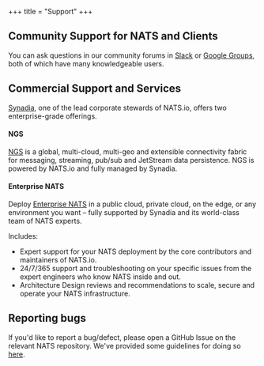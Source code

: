 +++
title = "Support"
+++


## Community Support for NATS and Clients

You can ask questions in our community forums in <a href="https://slack.nats.io" target="_blank">Slack</a> or <a href="https://groups.google.com/g/natsio" target="_blank">Google Groups</a>, both of which have many knowledgeable users.

## Commercial Support and Services

[Synadia](https://synadia.com), one of the lead corporate stewards of NATS.io, offers two enterprise-grade offerings.

#### NGS
[NGS](https://synadia.com/ngs) is a global, multi-cloud, multi-geo and extensible connectivity fabric for messaging, streaming, pub/sub and JetStream data persistence. NGS is powered by NATS.io and fully managed by Synadia.

#### Enterprise NATS
Deploy [Enterprise NATS](https://synadia.com/nats) in a public cloud, private cloud, on the edge, or any environment you want – fully supported by Synadia and its world-class team of NATS experts. 

Includes:
* Expert support for your NATS deployment by the core contributors and maintainers of NATS.io.
* 24/7/365 support and troubleshooting on your specific issues from the expert engineers who know NATS inside and out.
* Architecture Design reviews and recommendations to scale, secure and operate your NATS infrastructure.

## Reporting bugs

If you'd like to report a bug/defect, please open a GitHub Issue on the relevant NATS repository. We've provided some guidelines for doing so [here](/contributing).


